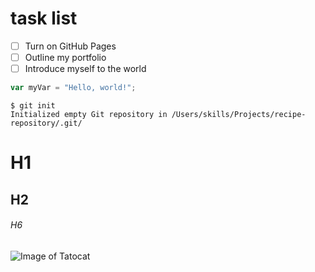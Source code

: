 # task list
- [ ] Turn on GitHub Pages
- [ ] Outline my portfolio
- [ ] Introduce myself to the world
``` javascript
var myVar = "Hello, world!";
```
```
$ git init
Initialized empty Git repository in /Users/skills/Projects/recipe-repository/.git/
```
# H1
## H2
###### H6

![Image of Tatocat](https://octodex.github.com/images/yaktocat.png)
